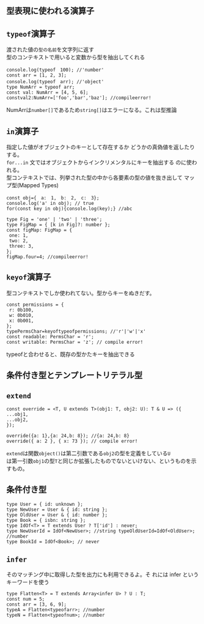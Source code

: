 型表現に使われる演算子
---
## `typeof`演算子
渡された値の``型の名前``を文字列に返す   
型のコンテキストで用いると変数から型を抽出してくれる       

  ```
console.log(typeof　100); //'number'
const arr = [1, 2, 3];
console.log(typeof　arr); //'object'
type NumArr = typeof arr;
const val: NumArr = [4, 5, 6];
constval2:NumArr=['foo','bar','baz']; //compileerror!
```
NumArrは`number[]`であるため`string[]`はエラーになる。これは型推論   

## `in`演算子    
指定した値がオブジェクトのキーとして存在するか どうかの真偽値を返したりする。   
`for...in` 文ではオブジェクトからインクリメンタルにキーを抽出する のに使われる。   
型コンテキストでは、列挙された型の中から各要素の型の値を抜き出して マップ型(Mapped Types)   

```
const obj={　a:　1,　b:　2,　c:　3};
console.log('a' in obj); // true
for(const key in obj){console.log(key);} //abc

type Fig = 'one' | 'two' | 'three'; 
type FigMap = { [k in Fig]?: number };
const figMap: FigMap = {
 one: 1,
 two: 2,
 three: 3, 
};
figMap.four=4; //compileerror!
```
## `keyof`演算子
型コンテキストでしか使われてない。型からキーをぬきだす。   

```
const permissions = {
 r: 0b100,
 w: 0b010,
 x: 0b001,
};
typePermsChar=keyoftypeofpermissions; //'r'|'w'|'x' 
const readable: PermsChar = 'r';
const writable: PermsChar = 'z'; // compile error!
```
typeofと合わせると、既存の型かたキーを抽出できる    




条件付き型とテンプレートリテラル型
---

## `extend`
```
const override = <T, U extends T>(obj1: T, obj2: U): T & U => ({ 
...obj1,
...obj2,
});

override({a: 1},{a: 24,b: 8}); //{a: 24,b: 8}
override({ a: 2 }, { x: 73 }); // compile error!
```
`extend`は関数`object()`は第二引数である`obj2`の型を定義をしている`U`  
は第一引数`obj1`の型`T`と同じか拡張したものでないといけない、というものを示すもの。

## 条件付き型
```
type User = { id: unknown };
type NewUser = User & { id: string }; 
type OldUser = User & { id: number }; 
type Book = { isbn: string };
type IdOf<T> = T extends User ? T['id'] : never;
type NewUserId = IdOf<NewUser>; //string typeOldUserId=IdOf<OldUser>; //number
type BookId = IdOf<Book>; // never
```

## `infer`
そのマッチング中に取得した型を出力にも利用できるよ。そ れには infer というキーワードを使う   
```
type Flatten<T> = T extends Array<infer U> ? U : T;
const num = 5;
const arr = [3, 6, 9]; 
typeA = Flatten<typeofarr>; //number
typeN = Flatten<typeofnum>; //number


